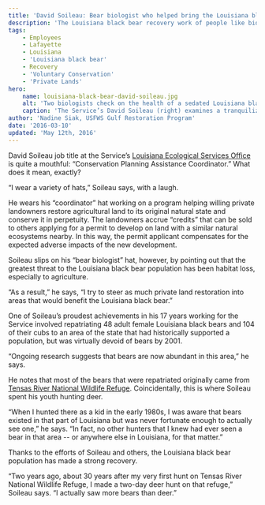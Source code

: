 ```yaml
---
title: 'David Soileau: Bear biologist who helped bring the Louisiana black bear back from the brink'
description: 'The Louisiana black bear recovery work of people like biologist/land conservation specialist David Soileau has been so successful that sightings of the species is no longer such an uncommon occurrence.'
tags:
    - Employees
    - Lafayette
    - Louisiana
    - 'Louisiana black bear'
    - Recovery
    - 'Voluntary Conservation'
    - 'Private Lands'
hero:
    name: louisiana-black-bear-david-soileau.jpg
    alt: 'Two biologists check on the health of a sedated Louisiana black bear'
    caption: 'The Service’s David Soileau (right) examines a tranquilized Louisiana Black Bear as part of an effort to study the recovery of the species’ population. Photo by USFWS.'
author: 'Nadine Siak, USFWS Gulf Restoration Program'
date: '2016-03-10'
updated: 'May 12th, 2016'
---
```


David Soileau job title at the Service’s [Louisiana Ecological Services Office](http://www.fws.gov/lafayette/) is quite a mouthful: “Conservation Planning Assistance Coordinator.” What does it mean, exactly?

“I wear a variety of hats,” Soileau says, with a laugh.

He wears his “coordinator” hat working on a program helping willing private landowners restore agricultural land to its original natural state and conserve it in perpetuity. The landowners accrue “credits” that can be sold to others applying for a permit to develop on land with a similar natural ecosystems nearby. In this way, the permit applicant compensates for the expected adverse impacts of the new development.

Soileau slips on his “bear biologist” hat, however, by pointing out that the greatest threat to the Louisiana black bear population has been habitat loss, especially to agriculture.

“As a result,” he says, “I try to steer as much private land restoration into areas that would benefit the Louisiana black bear.”

One of Soileau’s proudest achievements in his 17 years working for the Service involved repatriating 48 adult female Louisiana black bears and 104 of their cubs to an area of the state that had historically supported a population, but was virtually devoid of bears by 2001.

“Ongoing research suggests that bears are now abundant in this area,” he says.

He notes that most of the bears that were repatriated originally came from [Tensas River National Wildlife Refuge](http://www.fws.gov/refuge/tensas_river/). Coincidentally, this is where Soileau spent his youth hunting deer.

“When I hunted there as a kid in the early 1980s, I was aware that bears existed in that part of Louisiana but was never fortunate enough to actually see one,” he says. “In fact, no other hunters that I knew had ever seen a bear in that area -- or anywhere else in Louisiana, for that matter.”

Thanks to the efforts of Soileau and others, the Louisiana black bear population has made a strong recovery.

“Two years ago, about 30 years after my very first hunt on Tensas River National Wildlife Refuge, I made a two-day deer hunt on that refuge,” Soileau says. “I actually saw more bears than deer.”
